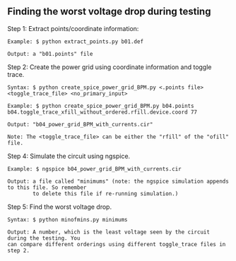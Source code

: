 Finding the worst voltage drop during testing
------------------

Step 1: Extract points/coordinate information:

    Example: $ python extract_points.py b01.def

    Output: a "b01.points" file

Step 2: Create the power grid using coordinate information and toggle trace.

    Syntax: $ python create_spice_power_grid_BPM.py <.points file> <toggle_trace_file> <no_primary_input>
    
    Example: $ python create_spice_power_grid_BPM.py b04.points b04.toggle_trace_xfill_without_ordered.rfill.device.coord 77

    Output: "b04_power_grid_BPM_with_currents.cir"

    Note: The <toggle_trace_file> can be either the "rfill" of the "ofill" file.

Step 4: Simulate the circuit using ngspice.
    
    Example: $ ngspice b04_power_grid_BPM_with_currents.cir

    Output: a file called "minimums" (note: the ngspice simulation appends to this file. So remember
            to delete this file if re-running simulation.)

Step 5: Find the worst voltage drop.
    
    Syntax: $ python minofmins.py minimums

    Output: A number, which is the least voltage seen by the circuit during the testing. You
    can compare different orderings using different toggle_trace files in step 2.
